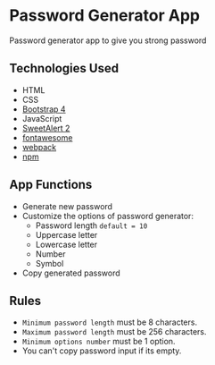 # Password Generator App
Password generator app to give you strong password

## Technologies Used
* HTML
* CSS
* [Bootstrap 4](https://getbootstrap.com/)
* JavaScript
* [SweetAlert 2](https://sweetalert2.github.io/)
* [fontawesome](https://fontawesome.com/)
* [webpack](https://webpack.js.org/)
* [npm](https://www.npmjs.com/)

## App Functions
* Generate new password
* Customize the options of password generator:
    * Password length `` default = 10 ``
    * Uppercase letter
    * Lowercase letter
    * Number
    * Symbol
* Copy generated password

## Rules
* ``Minimum password length`` must be 8 characters.
* ``Maximum password length`` must be 256 characters.
* ``Minimum options number`` must be 1 option.
* You can't copy password input if its empty.
